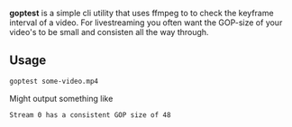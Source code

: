 **goptest** is a simple cli utility that uses ffmpeg to to check the keyframe interval of a video. For livestreaming you often want the GOP-size of your video's to be small and consisten all the way through.

## Usage

```bash
goptest some-video.mp4
```

Might output something like

```
Stream 0 has a consistent GOP size of 48
```
